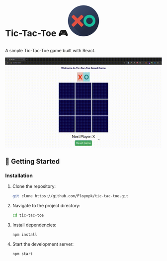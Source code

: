 # Tic-Tac-Toe 🎮<img src="public/favicon.ico" width="100" style="border-radius: 50%;">

A simple Tic-Tac-Toe game built with React.

![Tic-Tac-Toe Demo](public/gamepage.gif)

## 🚀 Getting Started

### Installation
1. Clone the repository:
    ```sh
   git clone https://github.com/Ploynpk/tic-tac-toe.git
    ```

2. Navigate to the project directory:

    ```sh
    cd tic-tac-toe
    ```

3. Install dependencies:

    ```sh
    npm install
    ```

4. Start the development server:
    ```sh
    npm start
    ```
